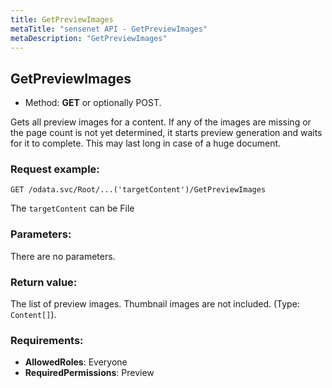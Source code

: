 ```yaml
---
title: GetPreviewImages
metaTitle: "sensenet API - GetPreviewImages"
metaDescription: "GetPreviewImages"
---
```


## GetPreviewImages
- Method: **GET** or optionally POST.

Gets all preview images for a content. If any of the images are
 missing or the page count is not yet determined, it starts preview
 generation and waits for it to complete. This may last long in case
 of a huge document.

### Request example:

```
GET /odata.svc/Root/...('targetContent')/GetPreviewImages
```
The `targetContent` can be File
### Parameters:
There are no parameters.

### Return value:
The list of preview images. Thumbnail images are not included. (Type: `Content[]`).

### Requirements:
- **AllowedRoles**: Everyone
- **RequiredPermissions**: Preview

